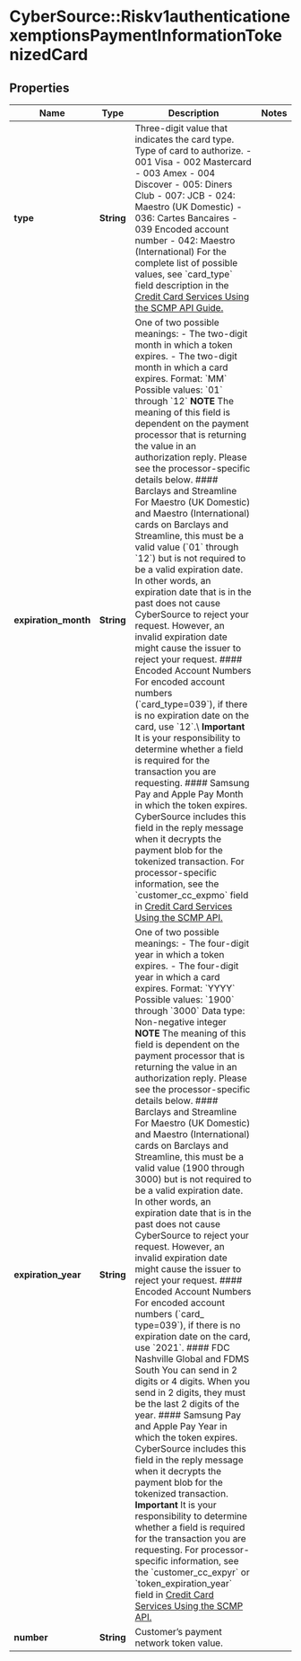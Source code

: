 # CyberSource::Riskv1authenticationexemptionsPaymentInformationTokenizedCard

## Properties
Name | Type | Description | Notes
------------ | ------------- | ------------- | -------------
**type** | **String** | Three-digit value that indicates the card type.  Type of card to authorize. - 001 Visa - 002 Mastercard - 003 Amex - 004 Discover - 005: Diners Club - 007: JCB - 024: Maestro (UK Domestic) - 036: Cartes Bancaires - 039 Encoded account number - 042: Maestro (International)  For the complete list of possible values, see &#x60;card_type&#x60; field description in the [Credit Card Services Using the SCMP API Guide.](http://apps.cybersource.com/library/documentation/dev_guides/CC_Svcs_SCMP_API/html)  | 
**expiration_month** | **String** | One of two possible meanings: - The two-digit month in which a token expires. - The two-digit month in which a card expires. Format: &#x60;MM&#x60; Possible values: &#x60;01&#x60; through &#x60;12&#x60;  **NOTE** The meaning of this field is dependent on the payment processor that is returning the value in an authorization reply. Please see the processor-specific details below.  #### Barclays and Streamline For Maestro (UK Domestic) and Maestro (International) cards on Barclays and Streamline, this must be a valid value (&#x60;01&#x60; through &#x60;12&#x60;) but is not required to be a valid expiration date. In other words, an expiration date that is in the past does not cause CyberSource to reject your request. However, an invalid expiration date might cause the issuer to reject your request.  #### Encoded Account Numbers For encoded account numbers (&#x60;card_type&#x3D;039&#x60;), if there is no expiration date on the card, use &#x60;12&#x60;.\\ **Important** It is your responsibility to determine whether a field is required for the transaction you are requesting.  #### Samsung Pay and Apple Pay Month in which the token expires. CyberSource includes this field in the reply message when it decrypts the payment blob for the tokenized transaction.  For processor-specific information, see the &#x60;customer_cc_expmo&#x60; field in [Credit Card Services Using the SCMP API.](http://apps.cybersource.com/library/documentation/dev_guides/CC_Svcs_SCMP_API/html)  | 
**expiration_year** | **String** | One of two possible meanings: - The four-digit year in which a token expires. - The four-digit year in which a card expires. Format: &#x60;YYYY&#x60; Possible values: &#x60;1900&#x60; through &#x60;3000&#x60; Data type: Non-negative integer  **NOTE** The meaning of this field is dependent on the payment processor that is returning the value in an authorization reply. Please see the processor-specific details below.  #### Barclays and Streamline For Maestro (UK Domestic) and Maestro (International) cards on Barclays and Streamline, this must be a valid value (1900 through 3000) but is not required to be a valid expiration date. In other words, an expiration date that is in the past does not cause CyberSource to reject your request. However, an invalid expiration date might cause the issuer to reject your request.  #### Encoded Account Numbers For encoded account numbers (&#x60;card_ type&#x3D;039&#x60;), if there is no expiration date on the card, use &#x60;2021&#x60;.  #### FDC Nashville Global and FDMS South You can send in 2 digits or 4 digits. When you send in 2 digits, they must be the last 2 digits of the year.  #### Samsung Pay and Apple Pay Year in which the token expires. CyberSource includes this field in the reply message when it decrypts the payment blob for the tokenized transaction.  **Important** It is your responsibility to determine whether a field is required for the transaction you are requesting.  For processor-specific information, see the &#x60;customer_cc_expyr&#x60; or &#x60;token_expiration_year&#x60; field in [Credit Card Services Using the SCMP API.](http://apps.cybersource.com/library/documentation/dev_guides/CC_Svcs_SCMP_API/html)  | 
**number** | **String** | Customer’s payment network token value.  | 



